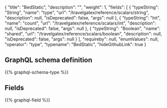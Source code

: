 {
  "title": "BedStatic",
  "description": "",
  "weight": 1,
  "fields": [
    {
      "typeString": "String",
      "name": "type",
      "url": "/travelgatex/reference/scalars/string",
      "description": null,
      "isDeprecated": false,
      "args": null
    },
    {
      "typeString": "Int",
      "name": "count",
      "url": "/travelgatex/reference/scalars/int",
      "description": null,
      "isDeprecated": false,
      "args": null
    },
    {
      "typeString": "Boolean",
      "name": "shared",
      "url": "/travelgatex/reference/scalars/boolean",
      "description": null,
      "isDeprecated": false,
      "args": null
    }
  ],
  "requireby": null,
  "enumValues": null,
  "operator": "type",
  "typename": "BedStatic",
  "hideGithubLink": true
}
## GraphQL schema definition

{{% graphql-schema-type %}}

## Fields

{{% graphql-field %}}
